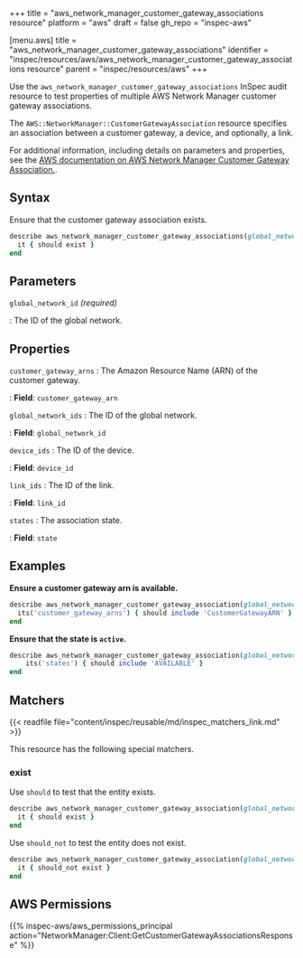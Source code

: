 +++
title = "aws_network_manager_customer_gateway_associations resource"
platform = "aws"
draft = false
gh_repo = "inspec-aws"

[menu.aws]
title = "aws_network_manager_customer_gateway_associations"
identifier = "inspec/resources/aws/aws_network_manager_customer_gateway_associations resource"
parent = "inspec/resources/aws"
+++

Use the `aws_network_manager_customer_gateway_associations` InSpec audit resource to test properties of multiple AWS Network Manager customer gateway associations.

The `AWS::NetworkManager::CustomerGatewayAssociation` resource specifies an association between a customer gateway, a device, and optionally, a link.

For additional information, including details on parameters and properties, see the [AWS documentation on AWS Network Manager Customer Gateway Association.](https://docs.aws.amazon.com/AWSCloudFormation/latest/UserGuide/aws-resource-networkmanager-customergatewayassociation.html).

## Syntax

Ensure that the customer gateway association exists.

```ruby
describe aws_network_manager_customer_gateway_associations(global_network_id: "GLOBAL_NETWORK_ID") do
  it { should exist }
end
```

## Parameters

`global_network_id` _(required)_

: The ID of the global network.

## Properties

`customer_gateway_arns`
: The Amazon Resource Name (ARN) of the customer gateway.

: **Field**: `customer_gateway_arn`

`global_network_ids`
: The ID of the global network.

: **Field**: `global_network_id`

`device_ids`
: The ID of the device.

: **Field**: `device_id`

`link_ids`
: The ID of the link.

: **Field**: `link_id`

`states`
: The association state.

: **Field**: `state`

## Examples

**Ensure a customer gateway arn is available.**

```ruby
describe aws_network_manager_customer_gateway_association(global_network_id: 'GLOBAL_NETWORK_ID') do
  its('customer_gateway_arns') { should include 'CustomerGatewayARN' }
end
```

**Ensure that the state is `active`.**

```ruby
describe aws_network_manager_customer_gateway_association(global_network_id: 'GLOBAL_NETWORK_ID') do
    its('states') { should include 'AVAILABLE' }
end
```

## Matchers

{{< readfile file="content/inspec/reusable/md/inspec_matchers_link.md" >}}

This resource has the following special matchers.

### exist

Use `should` to test that the entity exists.

```ruby
describe aws_network_manager_customer_gateway_association(global_network_id: 'GLOBAL_NETWORK_ID') do
  it { should exist }
end
```

Use `should_not` to test the entity does not exist.

```ruby
describe aws_network_manager_customer_gateway_association(global_network_id: "dummy") do
  it { should_not exist }
end
```

## AWS Permissions

{{% inspec-aws/aws_permissions_principal action="NetworkManager:Client:GetCustomerGatewayAssociationsResponse" %}}
